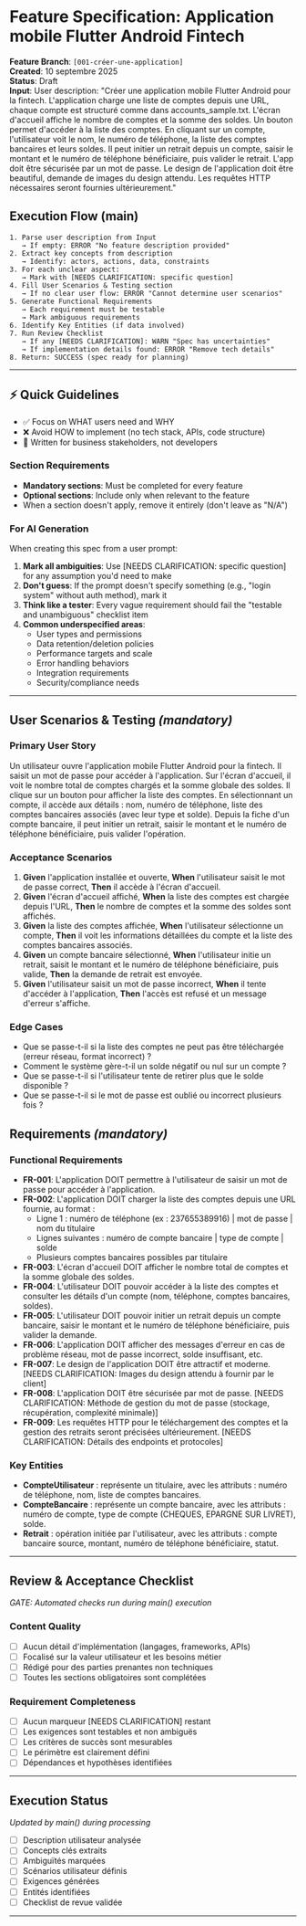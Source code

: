 # Feature Specification: Application mobile Flutter Android Fintech

**Feature Branch**: `[001-créer-une-application]`  
**Created**: 10 septembre 2025  
**Status**: Draft  
**Input**: User description: "Créer une application mobile Flutter Android pour la fintech. L'application charge une liste de comptes depuis une URL, chaque compte est structuré comme dans accounts_sample.txt. L'écran d'accueil affiche le nombre de comptes et la somme des soldes. Un bouton permet d'accéder à la liste des comptes. En cliquant sur un compte, l'utilisateur voit le nom, le numéro de téléphone, la liste des comptes bancaires et leurs soldes. Il peut initier un retrait depuis un compte, saisir le montant et le numéro de téléphone bénéficiaire, puis valider le retrait. L'app doit être sécurisée par un mot de passe. Le design de l'application doit être beautiful, demande de images du design attendu. Les requêtes HTTP nécessaires seront fournies ultérieurement."

## Execution Flow (main)

```
1. Parse user description from Input
   → If empty: ERROR "No feature description provided"
2. Extract key concepts from description
   → Identify: actors, actions, data, constraints
3. For each unclear aspect:
   → Mark with [NEEDS CLARIFICATION: specific question]
4. Fill User Scenarios & Testing section
   → If no clear user flow: ERROR "Cannot determine user scenarios"
5. Generate Functional Requirements
   → Each requirement must be testable
   → Mark ambiguous requirements
6. Identify Key Entities (if data involved)
7. Run Review Checklist
   → If any [NEEDS CLARIFICATION]: WARN "Spec has uncertainties"
   → If implementation details found: ERROR "Remove tech details"
8. Return: SUCCESS (spec ready for planning)
```

---

## ⚡ Quick Guidelines

- ✅ Focus on WHAT users need and WHY
- ❌ Avoid HOW to implement (no tech stack, APIs, code structure)
- 👥 Written for business stakeholders, not developers

### Section Requirements

- **Mandatory sections**: Must be completed for every feature
- **Optional sections**: Include only when relevant to the feature
- When a section doesn't apply, remove it entirely (don't leave as "N/A")

### For AI Generation

When creating this spec from a user prompt:

1. **Mark all ambiguities**: Use [NEEDS CLARIFICATION: specific question] for any assumption you'd need to make
2. **Don't guess**: If the prompt doesn't specify something (e.g., "login system" without auth method), mark it
3. **Think like a tester**: Every vague requirement should fail the "testable and unambiguous" checklist item
4. **Common underspecified areas**:
   - User types and permissions
   - Data retention/deletion policies
   - Performance targets and scale
   - Error handling behaviors
   - Integration requirements
   - Security/compliance needs

---

## User Scenarios & Testing _(mandatory)_

### Primary User Story

Un utilisateur ouvre l'application mobile Flutter Android pour la fintech. Il saisit un mot de passe pour accéder à l'application. Sur l'écran d'accueil, il voit le nombre total de comptes chargés et la somme globale des soldes. Il clique sur un bouton pour afficher la liste des comptes. En sélectionnant un compte, il accède aux détails : nom, numéro de téléphone, liste des comptes bancaires associés (avec leur type et solde). Depuis la fiche d'un compte bancaire, il peut initier un retrait, saisir le montant et le numéro de téléphone bénéficiaire, puis valider l'opération.

### Acceptance Scenarios

1. **Given** l'application installée et ouverte, **When** l'utilisateur saisit le mot de passe correct, **Then** il accède à l'écran d'accueil.
2. **Given** l'écran d'accueil affiché, **When** la liste des comptes est chargée depuis l'URL, **Then** le nombre de comptes et la somme des soldes sont affichés.
3. **Given** la liste des comptes affichée, **When** l'utilisateur sélectionne un compte, **Then** il voit les informations détaillées du compte et la liste des comptes bancaires associés.
4. **Given** un compte bancaire sélectionné, **When** l'utilisateur initie un retrait, saisit le montant et le numéro de téléphone bénéficiaire, puis valide, **Then** la demande de retrait est envoyée.
5. **Given** l'utilisateur saisit un mot de passe incorrect, **When** il tente d'accéder à l'application, **Then** l'accès est refusé et un message d'erreur s'affiche.

### Edge Cases

- Que se passe-t-il si la liste des comptes ne peut pas être téléchargée (erreur réseau, format incorrect) ?
- Comment le système gère-t-il un solde négatif ou nul sur un compte ?
- Que se passe-t-il si l'utilisateur tente de retirer plus que le solde disponible ?
- Que se passe-t-il si le mot de passe est oublié ou incorrect plusieurs fois ?

## Requirements _(mandatory)_

### Functional Requirements

- **FR-001**: L'application DOIT permettre à l'utilisateur de saisir un mot de passe pour accéder à l'application.
- **FR-002**: L'application DOIT charger la liste des comptes depuis une URL fournie, au format :
  - Ligne 1 : numéro de téléphone (ex : 237655389916) | mot de passe | nom du titulaire
  - Lignes suivantes : numéro de compte bancaire | type de compte | solde
  - Plusieurs comptes bancaires possibles par titulaire
- **FR-003**: L'écran d'accueil DOIT afficher le nombre total de comptes et la somme globale des soldes.
- **FR-004**: L'utilisateur DOIT pouvoir accéder à la liste des comptes et consulter les détails d'un compte (nom, téléphone, comptes bancaires, soldes).
- **FR-005**: L'utilisateur DOIT pouvoir initier un retrait depuis un compte bancaire, saisir le montant et le numéro de téléphone bénéficiaire, puis valider la demande.
- **FR-006**: L'application DOIT afficher des messages d'erreur en cas de problème réseau, mot de passe incorrect, solde insuffisant, etc.
- **FR-007**: Le design de l'application DOIT être attractif et moderne. [NEEDS CLARIFICATION: Images du design attendu à fournir par le client]
- **FR-008**: L'application DOIT être sécurisée par mot de passe. [NEEDS CLARIFICATION: Méthode de gestion du mot de passe (stockage, récupération, complexité minimale)]
- **FR-009**: Les requêtes HTTP pour le téléchargement des comptes et la gestion des retraits seront précisées ultérieurement. [NEEDS CLARIFICATION: Détails des endpoints et protocoles]

### Key Entities

- **CompteUtilisateur** : représente un titulaire, avec les attributs : numéro de téléphone, nom, liste de comptes bancaires.
- **CompteBancaire** : représente un compte bancaire, avec les attributs : numéro de compte, type de compte (CHEQUES, EPARGNE SUR LIVRET), solde.
- **Retrait** : opération initiée par l'utilisateur, avec les attributs : compte bancaire source, montant, numéro de téléphone bénéficiaire, statut.

---

## Review & Acceptance Checklist

_GATE: Automated checks run during main() execution_

### Content Quality

- [ ] Aucun détail d'implémentation (langages, frameworks, APIs)
- [ ] Focalisé sur la valeur utilisateur et les besoins métier
- [ ] Rédigé pour des parties prenantes non techniques
- [ ] Toutes les sections obligatoires sont complétées

### Requirement Completeness

- [ ] Aucun marqueur [NEEDS CLARIFICATION] restant
- [ ] Les exigences sont testables et non ambiguës
- [ ] Les critères de succès sont mesurables
- [ ] Le périmètre est clairement défini
- [ ] Dépendances et hypothèses identifiées

---

## Execution Status

_Updated by main() during processing_

- [ ] Description utilisateur analysée
- [ ] Concepts clés extraits
- [ ] Ambiguïtés marquées
- [ ] Scénarios utilisateur définis
- [ ] Exigences générées
- [ ] Entités identifiées
- [ ] Checklist de revue validée

---
